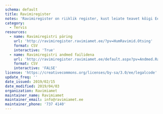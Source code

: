 ```yaml
---
schema: default
title: Ravimiregister
notes: 'Ravimiregister on riiklik register, kust leiate teavet kõigi Eestis müügil olevate ravimite ning nende erinevate pakendite kohta. Lisaks ravimi põhiandmetele, nagu toimeaine, ravimvorm ja tugevus, on registris kirjas ka ravimi soodustuse info, Eestis kehtiv piirhind ning viimane kuupäev, mil ravimit Eestisse toodi. Müügiloaga ravimite juurde on lisatud ravimi omaduste kokkuvõte (SPC), pakendi infoleht (PIL) ja pakendimärgistuse tekst.'
category:
  - Tervis
resources:
  - name: Ravimiregistri päring
    url: 'http://ravimiregister.ravimiamet.ee/?pv=HumRavimid.Otsing'
    format: CSV
    interactive: 'True'
  - name: Ravimiregistri andmed failidena
    url: 'http://ravimiregister.ravimiamet.ee/default.aspx?pv=Andmed.Ravimid'
    format: CSV
    interactive: 'FALSE'
license: 'https://creativecommons.org/licenses/by-sa/3.0/ee/legalcode'
update_freq: ''
date_issued: 2019/02/15
date_modified: 2019/04/03
organization: Ravimiamet
maintainer_name: Ravimiamet
maintainer_email: info@ravimiamet.ee
maintainer_phone: '737 4140'
---
```

